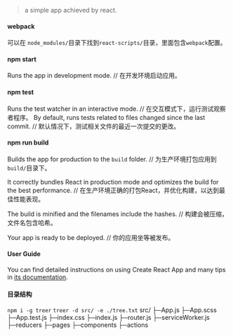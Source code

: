 > a simple app achieved by react.

#### webpack
可以在 `node_modules/`目录下找到`react-scripts/`目录，里面包含`webpack`配置。

#### npm start
Runs the app in development mode.
// 在开发环境启动应用。

#### npm test
Runs the test watcher in an interactive mode.
// 在交互模式下，运行测试观察者程序。
By default, runs tests related to files changed since the last commit.
// 默认情况下，测试相关文件的最近一次提交的更改。

#### npm run build
Builds the app for production to the `build` folder.
// 为生产环境打包应用到`build/`目录下。

It correctly bundles React in production mode and optimizes the build for the best performance.
// 在生产环境正确的打包React，并优化构建，以达到最佳性能表现。

The build is minified and the filenames include the hashes.
// 构建会被压缩，文件名包含哈希。

Your app is ready to be deployed.
// 你的应用坐等被发布。

#### User Guide
You can find detailed instructions on using Create React App and many tips in [its documentation](https://facebook.github.io/create-react-app/).

#### 目录结构
`npm i -g treer`
`treer -d src/ -e ./tree.txt`
src/
├─App.js
├─App.scss
├─App.test.js
├─index.css
├─index.js
├─router.js
├─serviceWorker.js
├─reducers
├─pages
├─components
├─actions